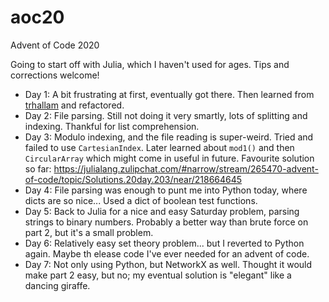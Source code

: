 # aoc20
Advent of Code 2020

Going to start off with Julia, which I haven't used for ages. Tips and corrections welcome!

- Day 1: A bit frustrating at first, eventually got there. Then learned from [trhallam](https://github.com/trhallam) and refactored.
- Day 2: File parsing. Still not doing it very smartly, lots of splitting and indexing. Thankful for list comprehension.
- Day 3: Modulo indexing, and the file reading is super-weird. Tried and failed to use `CartesianIndex`. Later learned about `mod1()` and then `CircularArray` which might come in useful in future. Favourite solution so far: https://julialang.zulipchat.com/#narrow/stream/265470-advent-of-code/topic/Solutions.20day.203/near/218664645 
- Day 4: File parsing was enough to punt me into Python today, where dicts are so nice... Used a dict of boolean test functions.
- Day 5: Back to Julia for a nice and easy Saturday problem, parsing strings to binary numbers. Probably a better way than brute force on part 2, but it's a small problem.
- Day 6: Relatively easy set theory problem... but I reverted to Python again. Maybe th elease code I've ever needed for an advent of code.
- Day 7: Not only using Python, but NetworkX as well. Thought it would make part 2 easy, but no; my eventual solution is "elegant" like a dancing giraffe.

